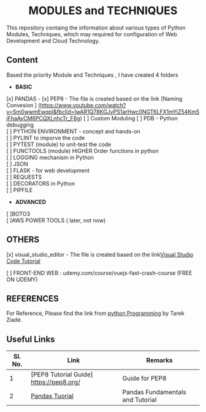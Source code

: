 <h1 align ="Center"> MODULES and TECHNIQUES </h1>


This repository containg the information about various types of Python Modules, Techniques, which may required for configuration of Web Development and Cloud Technology. <br />

## Content

Based the priority Module and Techniques , I have created 4 folders 

* **BASIC**

[x] PANDAS - 
[x] PEP8 - The file is created based on the link [Naming Convesion ] (https://www.youtube.com/watch?v=Sm0wwmEwqpI&fbclid=IwAR1Q78KGJyPS1arHwc0NGT6LFX1mYiZ54Km5jFhaAyCM6PCQXLnhcTr_F6g)
[ ] Custom Moduling
[ ] PDB - Python debugging <br />
[ ] PYTHON ENVIRONMENT - concept and hands-on <br />
[ ] PYLINT to imporve the code <br />
[ ] PYTEST (module) to unit-test the code <br />
[ ] FUNCTOOLS (module) HIGHER Order functions in python <br />
[ ] LOGGING mechanism in Python <br />
[ ] JSON <br />
[ ] FLASK - for web development <br />
[ ] REQUESTS  <br />
[ ] DECORATORS in Python <br />
[ ] PIPFILE

* **ADVANCED**

[ ]BOTO3<br />
[ ]AWS POWER TOOLS ( later, not now)

## OTHERS

[x] visual_studio_editor - The file is created based on the link[Visual Studio Code Tutorial](https://www.udemy.com/course/learn-visual-studio-code/learn/lecture/12524810#overview)

[ ] FRONT-END WEB : udemy.com/course/vuejs-fast-crash-course (FREE ON UDEMY)
 
## REFERENCES

For Reference, Please find the link from [python Programming](https://edu.heibai.org/Expert_Python_Programming.pdf) by Tarek Ziadé.

##  Useful Links

| **Sl. No.** | **Link** | **Remarks** |
----------|--------------|--------------
1|[PEP8 Tutorial Guide] https://pep8.org/ | Guide for PEP8 |
2| [Pandas Tuorial](https://www.youtube.com/watch?v=UB3DE5Bgfx4)| Pandas Fundamentals and Tutorial |

